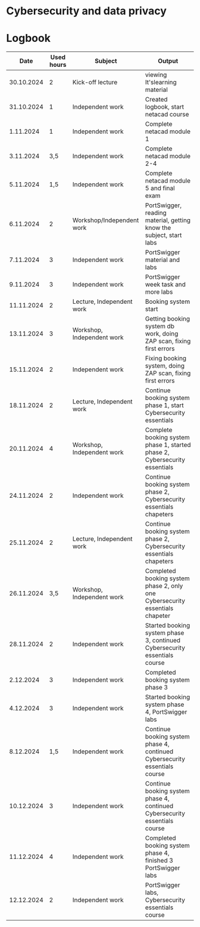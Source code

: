 # Cybersecurity and data privacy
# Logbook

| Date | Used hours | Subject | Output |
|----------|----------|----------|----------|
| 30.10.2024   | 2 | Kick-off lecture   | viewing It'slearning material
| 31.10.2024   | 1 | Independent work   | Created logbook, start netacad course
| 1.11.2024   | 1 | Independent work   | Complete netacad module 1
| 3.11.2024   | 3,5 | Independent work   | Complete netacad module 2-4
| 5.11.2024   | 1,5 | Independent work   | Complete netacad module 5 and final exam
| 6.11.2024   | 2 | Workshop/Independent work  | PortSwigger, reading material, getting know the subject, start labs
| 7.11.2024   | 3 | Independent work  | PortSwigger material and labs
| 9.11.2024   | 3 | Independent work  | PortSwigger week task and more labs
| 11.11.2024   | 2 | Lecture, Independent work  | Booking system start
| 13.11.2024   | 3 | Workshop, Independent work  | Getting booking system db work, doing ZAP scan, fixing first errors
| 15.11.2024   | 2 | Independent work  | Fixing booking system, doing ZAP scan, fixing first errors
| 18.11.2024   | 2 | Lecture, Independent work | Continue booking system phase 1, start Cybersecurity essentials
| 20.11.2024   | 4 | Workshop, Independent work  | Complete booking system phase 1, started phase 2, Cybersecurity essentials
| 24.11.2024   | 2 | Independent work  | Continue booking system phase 2, Cybersecurity essentials chapeters
| 25.11.2024   | 2 | Lecture, Independent work  | Continue booking system phase 2, Cybersecurity essentials chapeters
| 26.11.2024   | 3,5 | Workshop, Independent work  | Completed booking system phase 2, only one Cybersecurity essentials chapeter
| 28.11.2024   | 2 | Independent work  | Started booking system phase 3, continued Cybersecurity essentials course
| 2.12.2024   | 3 | Independent work  | Completed booking system phase 3
| 4.12.2024   | 3 | Independent work  | Started booking system phase 4, PortSwigger labs
| 8.12.2024   | 1,5 | Independent work  | Continue booking system phase 4, continued Cybersecurity essentials course
| 10.12.2024   | 3 | Independent work  | Continue booking system phase 4, continued Cybersecurity essentials course
| 11.12.2024   | 4 | Independent work  | Completed booking system phase 4, finished 3 PortSwigger labs
| 12.12.2024   | 2 | Independent work  | PortSwigger labs, Cybersecurity essentials course
